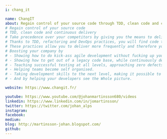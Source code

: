 ```yaml
---
i: chang_it

name: ChangIT
about: Regain control of your source code through TDD, clean code and continuous delivery
# Regain control of your source code
# TDD, clean code and continuous delivery
# Take precedence over your competitors by giving you the means to deliver more frequently than them. 
# Thanks to TDD, refactoring and DevOps practices, you will find code that is easy and pleasant to work with and test. 
# These practices allow you to deliver more frequently and therefore you will be able to adjust your software to user needs more quickly than your competitors.
# Boosting your company by 
# - Showing how to do kick-ass agile development without fucking up your code base
# - Showing how to get out of a legacy code base, while continuously delivering value
# - Teaching successful testing at all levels, approaching zero defects
# - Helping teams become self organised.
# - Taking development skills to the next level, making it possible to improve code with limited time.
# - And by helping your developers see the Whole picture.

website: https://www.changit.fr/

youtube: https://www.youtube.com/@johanmartinsson680/videos
linkedin: https://www.linkedin.com/in/jomartinsson/
twitter: https://twitter.com/johan_alps
instagram: 
facebook: 
medium: 
blog: http://martinsson-johan.blogspot.com/
github: 
---
```


<!-- https://medium.com/@johan_alps -->

<!-- <a href="https://www.linkedin.com/company/changit/about/" target="_blank" rel="noopener"><i class="fab fa-linkedin"></i></a> -->

